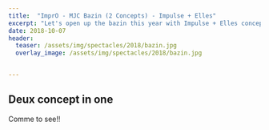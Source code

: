 ```yaml
---
title:  "ImprO - MJC Bazin (2 Concepts) - Impulse + Elles"
excerpt: "Let's open up the bazin this year with Impulse + Elles concepts!"
date: 2018-10-07
header:
  teaser: /assets/img/spectacles/2018/bazin.jpg
  overlay_image: /assets/img/spectacles/2018/bazin.jpg


---
```


## Deux concept in one
 Comme to see!!

